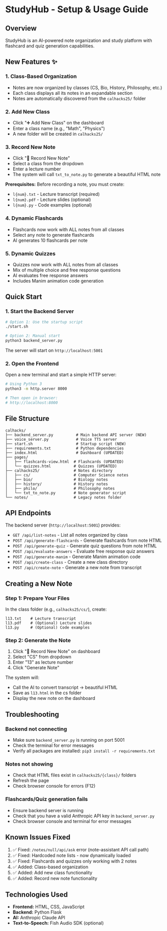 # StudyHub - Setup & Usage Guide

## Overview
StudyHub is an AI-powered note organization and study platform with flashcard and quiz generation capabilities.

## New Features ✨

### 1. **Class-Based Organization**
   - Notes are now organized by classes (CS, Bio, History, Philosophy, etc.)
   - Each class displays all its notes in an expandable section
   - Notes are automatically discovered from the `calhacks25/` folder

### 2. **Add New Class**
   - Click "➕ Add New Class" on the dashboard
   - Enter a class name (e.g., "Math", "Physics")
   - A new folder will be created in `calhacks25/`

### 3. **Record New Note**
   - Click "📝 Record New Note"
   - Select a class from the dropdown
   - Enter a lecture number
   - The system will call `txt_to_note.py` to generate a beautiful HTML note

   **Prerequisites:** Before recording a note, you must create:
   - `l{num}.txt` - Lecture transcript (required)
   - `l{num}.pdf` - Lecture slides (optional)
   - `l{num}.py` - Code examples (optional)

### 4. **Dynamic Flashcards**
   - Flashcards now work with ALL notes from all classes
   - Select any note to generate flashcards
   - AI generates 10 flashcards per note

### 5. **Dynamic Quizzes**
   - Quizzes now work with ALL notes from all classes
   - Mix of multiple choice and free response questions
   - AI evaluates free response answers
   - Includes Manim animation code generation

## Quick Start

### 1. Start the Backend Server

```bash
# Option 1: Use the startup script
./start.sh

# Option 2: Manual start
python3 backend_server.py
```

The server will start on `http://localhost:5001`

### 2. Open the Frontend

Open a new terminal and start a simple HTTP server:

```bash
# Using Python 3
python3 -m http.server 8000

# Then open in browser:
# http://localhost:8000
```

## File Structure

```
calhacks/
├── backend_server.py          # Main backend API server (NEW)
├── voice_server.py            # Voice TTS server
├── start.sh                   # Startup script (NEW)
├── requirements.txt           # Python dependencies
├── index.html                 # Dashboard (UPDATED)
├── pages/
│   ├── flashcards-view.html  # Flashcards (UPDATED)
│   └── quizzes.html          # Quizzes (UPDATED)
├── calhacks25/               # Notes directory
│   ├── cs/                   # Computer Science notes
│   ├── bio/                  # Biology notes
│   ├── history/              # History notes
│   ├── philo/                # Philosophy notes
│   └── txt_to_note.py        # Note generator script
└── notes/                    # Legacy notes folder
```

## API Endpoints

The backend server (`http://localhost:5001`) provides:

- `GET /api/list-notes` - List all notes organized by class
- `POST /api/generate-flashcards` - Generate flashcards from note HTML
- `POST /api/generate-quiz` - Generate quiz questions from note HTML
- `POST /api/evaluate-answers` - Evaluate free response quiz answers
- `POST /api/generate-manim` - Generate Manim animation code
- `POST /api/create-class` - Create a new class directory
- `POST /api/create-note` - Generate a new note from transcript

## Creating a New Note

### Step 1: Prepare Your Files

In the class folder (e.g., `calhacks25/cs/`), create:

```
l13.txt    # Lecture transcript
l13.pdf    # (Optional) Lecture slides
l13.py     # (Optional) Code examples
```

### Step 2: Generate the Note

1. Click "📝 Record New Note" on dashboard
2. Select "CS" from dropdown
3. Enter "13" as lecture number
4. Click "Generate Note"

The system will:
- Call the AI to convert transcript → beautiful HTML
- Save as `l13.html` in the cs folder
- Display the new note on the dashboard

## Troubleshooting

### Backend not connecting
- Make sure `backend_server.py` is running on port 5001
- Check the terminal for error messages
- Verify all packages are installed: `pip3 install -r requirements.txt`

### Notes not showing
- Check that HTML files exist in `calhacks25/{class}/` folders
- Refresh the page
- Check browser console for errors (F12)

### Flashcards/Quiz generation fails
- Ensure backend server is running
- Check that you have a valid Anthropic API key in `backend_server.py`
- Check browser console and terminal for error messages

## Known Issues Fixed

1. ✅ Fixed: `/notes/null/api/ask` error (note-assistant API call path)
2. ✅ Fixed: Hardcoded note lists - now dynamically loaded
3. ✅ Fixed: Flashcards and quizzes only working with 2 notes
4. ✅ Added: Class-based organization
5. ✅ Added: Add new class functionality
6. ✅ Added: Record new note functionality

## Technologies Used

- **Frontend:** HTML, CSS, JavaScript
- **Backend:** Python Flask
- **AI:** Anthropic Claude API
- **Text-to-Speech:** Fish Audio SDK (optional)
